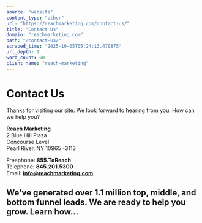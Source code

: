 ```yaml
---
source: "website"
content_type: "other"
url: "https://reachmarketing.com/contact-us/"
title: "Contact Us"
domain: "reachmarketing.com"
path: "/contact-us/"
scraped_time: "2025-10-05T05:24:13.470875"
url_depth: 1
word_count: 60
client_name: "reach-marketing"
---
```


# Contact Us

Thanks for visiting our site. We look forward to hearing from you. How can we help you?

**Reach Marketing**  
2 Blue Hill Plaza  
Concourse Level  
Pearl River, NY 10965 -3113

Freephone: **855.ToReach**  
Telephone: **845.201.5300**  
Email: **[info@reachmarketing.com](mailto:info@reachmarketing.com)**

## We've generated over 1.1 million top, middle, and bottom funnel leads. We are ready to help you grow. Learn how...